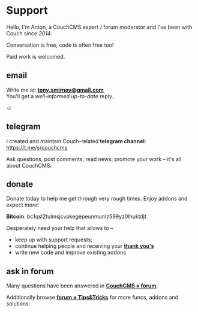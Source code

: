 # Support

Hello, I'm Anton, a CouchCMS expert / forum moderator and I've been with Couch since *2014*.

Conversation is free, code is often free too!

Paid work is welcomed.

## email

Write me at: **tony.smirnov@gmail.com**<br>
You'll get a *well-informed up-to-date* reply.

☺

## telegram

I created and maintain Couch-related **telegram channel**: https://t.me/s/couchcms

Ask questions, post comments; read news; promote your work &ndash; it's all about CouchCMS.

## donate

Donate today to help me get through very rough times. Enjoy addons and expect more!

**Bitcoin**: bc1qsl2tulmsjcvpkegepeunmumz599yz0lhuktdjt

Desperately need your help that allows to &ndash;
- keep up with support requests;
- continue helping people and receiving your [**thank you's**](https://github.com/trendoman/Dignotas)
- write new code and improve existing addons

## ask in forum

Many questions have been answered in [**CouchCMS &raquo; forum**](https://www.couchcms.com/forum/).

Additionally browse [**forum &raquo; Tips&Tricks**](https://www.couchcms.com/forum/viewforum.php?f=8) for more funcs, addons and solutions.
